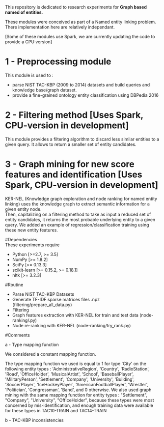 This repository is dedicated to research experiments for **Graph based named of entities**.

These modules were conceived as part of a Named entity linking problem. There implementation here are relatively independant.

[Some of these modules use Spark, we are currently updating the code to provide a CPU version]


# 1 - Preprocessing module

This module is used to :  
- parse NIST TAC-KBP (2009 to 2014) datasets and build queries and knowledge base/graph dataset.
- provide a fine-grained ontology entity classification using DBPedia 2016


# 2 - Filtering method [Uses Spark, CPU-version in development]

This module provides a filtering algorithm to discard less similar entities to a given query. It allows to return a smaller set of entity candidates.

# 3 - Graph mining for new score features and identification [Uses Spark, CPU-version in development]
 
KER-NEL (Knowledge graph exploration and node ranking for named entity linking) uses the knowledge graph to extract semantic information for a given entity node.  
Then, capitalizing on a filtering method to take as input a reduced set of entity candidates, it returns the most probable underlying entity to a given query. 
We added an example of regression/classification training using these new entity features.


#Dependencies  
These experiments require

- Python [>=2.7, >= 3.5]
- NumPy [>= 1.8.2]
- SciPy [>= 0.13.3]
- scikit-learn [>= 0.15.2, >= 0.18.1]
- nltk [>= 3.2.3]

#Routine

- Parse NIST TAC-KBP Datasets
- Generate TF-IDF sparse matrices files .npz (filtering/prepare_all_data.py)
- Filtering
- Graph features extraction with KER-NEL for train and test data (node-ranking/.py)
- Node re-ranking with KER-NEL (node-ranking/try_rank.py)



#Comments

a - Type mapping function

We considered a constant mapping function.

The type mapping function we used is equal to 1 for type 'City' on the following entity types : 'AdministrativeRegion', 'Country', 'RadioStation', 'Road', 'OfficeHolder', 'MusicalArtist', 'School', 'BaseballPlayer', 'MilitaryPerson', 'Settlement', 'Company', 'University', 'Building', 'SoccerPlayer', 'IceHockeyPlayer', 'AmericanFootballPlayer', 'Wrestler', 'Politician', 'Congressman', 'Band', and 0 otherwise. 
We also used graph mining with the same mapping function for entity types : "Settlement", "Company", "University", "OfficeHolder", because these types were most concerned by mis-identification, and enough training data were available for these types in TAC10-TRAIN and TAC14-TRAIN

b - TAC-KBP inconsistencies 


